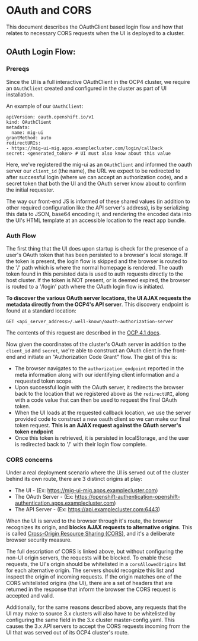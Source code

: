 # OAuth and CORS

This document describes the OAuthClient based login flow and how that relates
to necessary CORS requests when the UI is deployed to a cluster.

## OAuth Login Flow:

### Prereqs

Since the UI is a full interactive OAuthClient in the OCP4 cluster, we require
an `OAuthClient` created and configured in the cluster as part of UI installation.

An example of our `OAuthClient`:

```
apiVersion: oauth.openshift.io/v1
kind: OAuthClient
metadata:
  name: mig-ui
grantMethod: auto
redirectURIs:
- https://mig-ui-mig.apps.examplecluster.com/login/callback
secret: <generated_token> # UI must also know about this value
```

Here, we've registered the mig-ui as an `OAuthClient` and informed the oauth
server our `client_id` (the name), the URL we expect to be redirected to after
successful login (where we can accept an authorization code),
and a secret token that both the UI and the OAuth server know about to confirm
the initial requester.

The way our front-end JS is informed of these shared values (in addition
to other required configuration like the API server's address), is by serializing
this data to JSON, base64 encoding it, and rendering the encoded data into
the UI's HTML template at an accessible location to the react app bundle.

### Auth Flow

The first thing that the UI does upon startup is check for the presence of
a user's OAuth token that has been persisted to a browser's local storage.
If the token is present, the login flow is skipped and the browser is routed
to the '/' path which is where the normal homepage is rendered. The oauth
token found in this persisted data is used to auth requests directly to the
host cluster. If the token is NOT present, or is deemed expired, the browser is
routed to a '/login' path where the OAuth login flow is initiated.

**To discover the various OAuth server locations, the UI AJAX requests the metadata
directly from the OCP4's API server**. This discovery endpoint is found at
a standard location:

`GET <api_server_address>/.well-known/oauth-authorization-server`

The contents of this request are described in the [OCP 4.1 docs](https://access.redhat.com/documentation/en-us/openshift_container_platform/4.1/html/authentication/configuring-internal-oauth#oauth-server-metadata_configuring-internal-oauth).

Now given the coordinates of the cluster's OAuth server in addition to the
`client_id` and `secret`, we're able to construct an OAuth client in the front-end
and initiate an "Authorization Code Grant" flow. The gist of this is:

- The browser navigates to the `authorization_endpoint` reported in the meta
  information along with our identifying client information and a requested token scope.
- Upon successful login with the OAuth server, it redirects the browser back
  to the location that we registered above as the `redirectURI`, along with a
  code value that can then be used to request the final OAuth token.
- When the UI loads at the requested callback location, we use the server provided
  code to construct a new oauth client so we can make our final token request. **This
  is an AJAX request against the OAuth server's token endpoint**
- Once this token is retrieved, it is persisted in localStorage, and the user
  is redirected back to '/' with their login flow complete.

### CORS concerns

Under a real deployment scenario where the UI is served out of the cluster
behind its own route, there are 3 distinct origins at play:

- The UI - (Ex: https://mig-ui-mig.apps.examplecluster.com)
- The OAuth Server - (Ex: https://openshift-authentication-openshift-authentication.apps.examplecluster.com)
- The API Server - (Ex: https://api.examplecluster.com:6443)

When the UI is served to the browser through it's route, the browser recognizes
its origin, and **blocks AJAX requests to alternative origins**. This is called
[Cross-Origin Resource Sharing (CORS)](https://developer.mozilla.org/en-US/docs/Web/HTTP/CORS),
and it's a deliberate browser security measure.

The full description of CORS is linked above, but without configuring the non-UI
origin servers, the requests will be blocked. To enable these requests,
the UI's origin should be whitelisted in a `corsAllowedOrigins` list for each
alternative origin. The servers should recognize this list and inspect the
origin of incoming requests. If the origin matches one of the CORS whitelisted
origins (the UI), there are a set of headers that are returned in the response
that inform the browser the CORS request is accepted and valid.

Additionally, for the same reasons described above, any requests that the UI
may make to source 3.x clusters will also have to be whitelisted by configuring
the same field in the 3.x cluster master-config.yaml. This causes the 3.x API
servers to accept the CORS requests incoming from the UI that was served out
of its OCP4 cluster's route.

